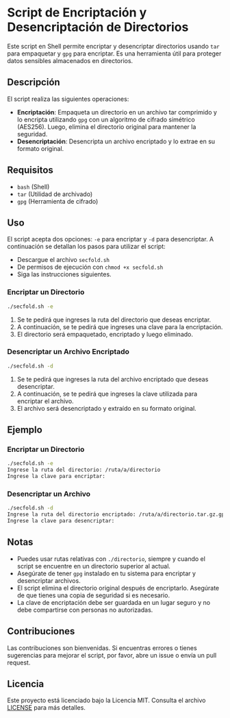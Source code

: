 # **Script de Encriptación y Desencriptación de Directorios**

Este script en Shell permite encriptar y desencriptar directorios usando `tar` para empaquetar y `gpg` para encriptar. Es una herramienta útil para proteger datos sensibles almacenados en directorios.

## **Descripción**

El script realiza las siguientes operaciones:
- **Encriptación**: Empaqueta un directorio en un archivo tar comprimido y lo encripta utilizando `gpg` con un algoritmo de cifrado simétrico (AES256). Luego, elimina el directorio original para mantener la seguridad.
- **Desencriptación**: Desencripta un archivo encriptado y lo extrae en su formato original.

## **Requisitos**

- `bash` (Shell)
- `tar` (Utilidad de archivado)
- `gpg` (Herramienta de cifrado)

## **Uso**

El script acepta dos opciones: `-e` para encriptar y `-d` para desencriptar. A continuación se detallan los pasos para utilizar el script:

- Descargue el archivo `secfold.sh`
- De permisos de ejecución con `chmod +x secfold.sh`
- Siga las instrucciones siguientes.

### **Encriptar un Directorio**

```bash
./secfold.sh -e
```

1. Se te pedirá que ingreses la ruta del directorio que deseas encriptar.
2. A continuación, se te pedirá que ingreses una clave para la encriptación.
3. El directorio será empaquetado, encriptado y luego eliminado.

### **Desencriptar un Archivo Encriptado**

```bash
./secfold.sh -d
```

1. Se te pedirá que ingreses la ruta del archivo encriptado que deseas desencriptar.
2. A continuación, se te pedirá que ingreses la clave utilizada para encriptar el archivo.
3. El archivo será desencriptado y extraído en su formato original.

## **Ejemplo**

### **Encriptar un Directorio**

```bash
./secfold.sh -e
Ingrese la ruta del directorio: /ruta/a/directorio
Ingrese la clave para encriptar: 
```

### **Desencriptar un Archivo**

```bash
./secfold.sh -d
Ingrese la ruta del directorio encriptado: /ruta/a/directorio.tar.gz.gpg
Ingrese la clave para desencriptar: 
```

## **Notas**
- Puedes usar rutas relativas con `./directorio`, siempre y cuando el script se encuentre en un directorio superior al actual.
- Asegúrate de tener `gpg` instalado en tu sistema para encriptar y desencriptar archivos.
- El script elimina el directorio original después de encriptarlo. Asegúrate de que tienes una copia de seguridad si es necesario.
- La clave de encriptación debe ser guardada en un lugar seguro y no debe compartirse con personas no autorizadas.

## **Contribuciones**

Las contribuciones son bienvenidas. Si encuentras errores o tienes sugerencias para mejorar el script, por favor, abre un issue o envía un pull request.

## **Licencia**

Este proyecto está licenciado bajo la Licencia MIT. Consulta el archivo [LICENSE](/LICENCE) para más detalles.
